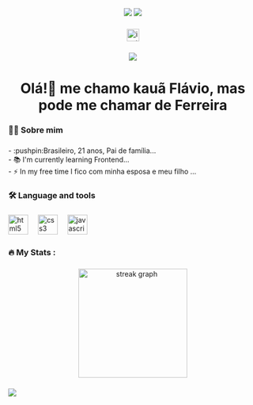 <div align="center">
<img src="https://user-images.githubusercontent.com/74038190/212284087-bbe7e430-757e-4901-90bf-4cd2ce3e1852.gif"  />
 <img src="https://user-images.githubusercontent.com/74038190/212284100-561aa473-3905-4a80-b561-0d28506553ee.gif" />
</div>

###

<div align="center">

 <a href="https://www.instagram.com/_kauaflavio?igsh=YzhmaTUxZzkzeXU5">
  <img src="https://img.shields.io/static/v1?message=Instagram&logo=instagram&label=&color=E4405F&logoColor=white&labelColor=&style=for-the-badge" height="25" alt="instagram logo"  />
 </a>
</div>

###

<div align="center">
  <img src="https://visitor-badge.laobi.icu/badge?page_id=Kaua-Flavio.Kaua-Flavio&left_color=black&right_color=red"  />
</div>

###

<h1 align="center">Olá!👋 me chamo kauã Flávio, mas pode me chamar de Ferreira</h1>

###

<h3 align="left">👩‍💻 Sobre mim </h3>

###

<p align="left">- :pushpin:Brasileiro, 21 anos, Pai de família... <br>- 📚 I'm currently learning Frontend...<br>- ⚡ In my free time I fico com minha esposa e meu filho ...</p>

###

<h3 align="left">🛠 Language and tools</h3>

###

<div align="left">
  <img src="https://cdn.jsdelivr.net/gh/devicons/devicon/icons/html5/html5-original.svg" height="40" alt="html5 logo"  />
  <img width="12" />
  <img src="https://cdn.jsdelivr.net/gh/devicons/devicon/icons/css3/css3-original.svg" height="40" alt="css3 logo"  />
  <img width="12" />
  <img src="https://cdn.jsdelivr.net/gh/devicons/devicon/icons/javascript/javascript-original.svg" height="40" alt="javascript logo"  />
</div>

###

<h3 align="left">🔥   My Stats :</h3>

###

<div align="center">
  <img src="https://streak-stats.demolab.com?user=Kaua-Flavio&locale=en&mode=daily&theme=dark&hide_border=false&border_radius=5&order=3" height="220" alt="streak graph"  />
</div>

###

 <img src="https://user-images.githubusercontent.com/74038190/212284100-561aa473-3905-4a80-b561-0d28506553ee.gif" />
 




###
